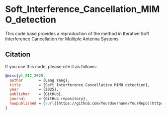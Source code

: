 # Soft_Interference_Cancellation_MIMO_detection
This code base provides a reproduction of the method in Iterative Soft Interference Cancellation for Multiple Antenna Systems
## Citation
If you use this code, please cite it as follows:

```bibtex
@misc{yl_SIC_2025,
  author       = {Lang Yang},
  title        = {Soft Interference Cancellation MIMO detection},
  year         = {2025},
  publisher    = {GitHub},
  journal      = {GitHub repository},
  howpublished = {\url{[https://github.com/YourUsername/YourRepo](https://github.com/langyang00/Soft_Interference_Cancellation_MIMO_detection)}}
}
